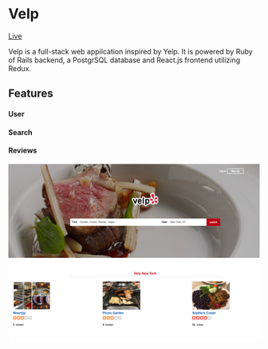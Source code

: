 # Velp
[Live](https://velptheyelp.herokuapp.com/#/)

Velp is a full-stack web appilcation inspired by Yelp. It is powered by Ruby of Rails backend, a PostgrSQL database and React.js frontend utilizing Redux. 

## Features
#### User
#### Search
#### Reviews
![](https://github.com/Bennyz811/Velp/blob/master/Screen%20Shot%202018-01-03%20at%202.45.33%20PM.png)
